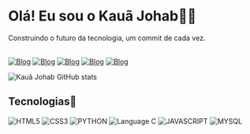 # Olá! Eu sou o Kauã Johab👋🏾
<div>
    Construindo o futuro da tecnologia, um commit de cada vez.
</div>
<br/>

[![Blog](https://img.shields.io/badge/LinkedIn-0077B5?style=for-the-badge&logo=linkedin&logoColor=white)](https://www.linkedin.com/in/kau%C3%A3-johab/)
[![Blog](https://img.shields.io/badge/Instagram-E4405F?style=for-the-badge&logo=instagram&logoColor=white)](https://www.instagram.com/kaua_johab/)
[![Blog](https://img.shields.io/badge/Facebook-1877F2?style=for-the-badge&logo=facebook&logoColor=white)](https://www.facebook.com/profile.php?id=61554138779932)
[![Blog](https://img.shields.io/badge/GitHub-100000?style=for-the-badge&logo=github&logoColor=white)](https://github.com/KauaJohab)
[![Blog](https://img.shields.io/badge/Gmail-D14836?style=for-the-badge&logo=gmail&logoColor=white)](mailto:kauajbs225@gmail.com)

![Kauã Johab GitHub stats](https://github-readme-stats.vercel.app/api?username=KauaJohab&show_icons=true&theme=highcontrast)

## Tecnologias🔧

<div style="display: inline_block">
    <img align="center" alt="HTML5" src="https://img.shields.io/badge/HTML5-E34F26?style=for-the-badge&logo=html5&logoColor=black">
    <img align="center" alt="CSS3" src="https://img.shields.io/badge/CSS3-1572B6?style=for-the-badge&logo=css3&logoColor=black">
    <img align="center" alt="PYTHON" src="https://img.shields.io/badge/Python-14354C?style=for-the-badge&logo=python&logoColor=black">
    <img align="center" alt="Language C" src="https://img.shields.io/badge/C-00599C?style=for-the-badge&logo=c&logoColor=black">
    <img align="center" alt="JAVASCRIPT" src="https://img.shields.io/badge/JavaScript-323330?style=for-the-badge&logo=javascript&logoColor=black">
    <img align="center" alt="MYSQL" src="https://img.shields.io/badge/MySQL-00000F?style=for-the-badge&logo=mysql&logoColor=white">
</div>
